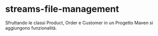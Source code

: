 # streams-file-management
Sfruttando le classi Product, Order e Customer in un Progetto Maven si aggiungono funzionalità.
